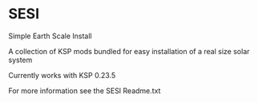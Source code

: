 SESI
====

Simple Earth Scale Install

A collection of KSP mods bundled for easy installation of a real size solar system

Currently works with KSP 0.23.5

For more information see the SESI Readme.txt
